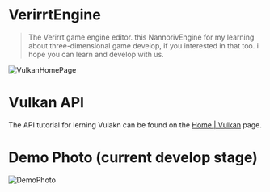 # VerirrtEngine

> The Verirrt game engine editor. this NannorivEngine for my learning about three-dimensional game develop, if you interested in that too. i hope you can learn and develop with us.

![VulkanHomePage](https://github.com/bit-fashion/VerirrtEngine/blob/master/Engine/Resource/VulkanHomePage.png)

# Vulkan API

The API tutorial for lerning Vulakn can be found on the [Home | Vulkan](https://www.vulkan.org/) page.

# Demo Photo (current develop stage)

![DemoPhoto](https://github.com/bit-fashion/VerirrtEngine/blob/master/Doc/DemoPhoto.png)
